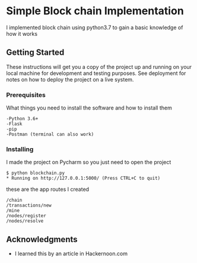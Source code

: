# Simple Block chain Implementation

I implemented block chain using python3.7 to gain a basic knowledge of how it works

## Getting Started

These instructions will get you a copy of the project up and running on your local machine for development and testing purposes. See deployment for notes on how to deploy the project on a live system.

### Prerequisites

What things you need to install the software and how to install them

```
-Python 3.6+
-Flask
-pip
-Postman (terminal can also work)
```

### Installing

I made the project on Pycharm so you just need to open the project

```
$ python blockchain.py
* Running on http://127.0.0.1:5000/ (Press CTRL+C to quit)
```

these are the app routes I created

```
/chain
/transactions/new
/mine
/nodes/register
/nodes/resolve
```



## Acknowledgments

* I learned this by an article in Hackernoon.com
